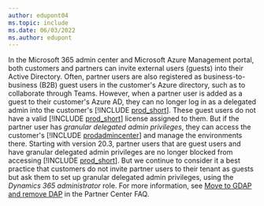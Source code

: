```yaml
---
author: edupont04
ms.topic: include
ms.date: 06/03/2022
ms.author: edupont
---
```

In the Microsoft 365 admin center and Microsoft Azure Management portal, both customers and partners can invite external users (guests) into their Active Directory. Often, partner users are also registered as business-to-business (B2B) guest users in the customer's Azure directory, such as to collaborate through Teams. However, when a partner user is added as a guest to their customer's Azure AD, they can no longer log in as a delegated admin into the customer's [!INCLUDE [prod_short](prod_short.md)]. These guest users do not have a valid [!INCLUDE [prod_short](prod_short.md)] license assigned to them. But if the partner user has *granular delegated admin privileges*, they can access the customer's [!INCLUDE [prodadmincenter](prodadmincenter.md)] and manage the environments there. Starting with version 20.3, partner users that are guest users and have granular delegated admin privileges are no longer blocked from accessing [!INCLUDE [prod_short](prod_short.md)]. But we continue to consider it a best practice that customers do not invite partner users to their tenant as guests but ask them to set up granular delegated admin privileges, using the *Dynamics 365 administrator* role. For more information, see [Move to GDAP and remove DAP](/partner-center/gdap-faq#what-is-the-best-way-to-move-to-gdap-and-remove-dap-without-losing-access-to-azure-subscriptions-if-i-have-customers-with-azure) in the Partner Center FAQ.  
